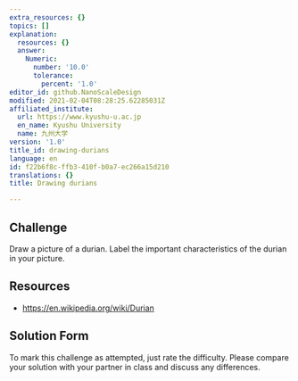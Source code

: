 ```yaml
---
extra_resources: {}
topics: []
explanation:
  resources: {}
  answer:
    Numeric:
      number: '10.0'
      tolerance:
        percent: '1.0'
editor_id: github.NanoScaleDesign
modified: 2021-02-04T08:28:25.62285031Z
affiliated_institute:
  url: https://www.kyushu-u.ac.jp
  en_name: Kyushu University
  name: 九州大学
version: '1.0'
title_id: drawing-durians
language: en
id: f22b6f8c-ffb3-410f-b0a7-ec266a15d210
translations: {}
title: Drawing durians

---
```


## Challenge
Draw a picture of a durian. Label the important characteristics of the durian in your picture.

## Resources
- https://en.wikipedia.org/wiki/Durian


## Solution Form
To mark this challenge as attempted, just rate the difficulty. Please compare your solution with your partner in class and discuss any differences.


